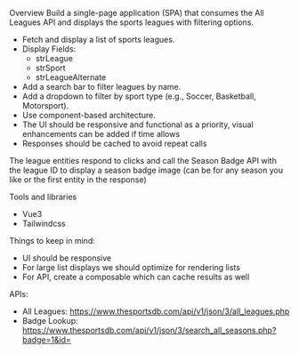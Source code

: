 Overview
Build a single-page application (SPA) that consumes the All Leagues API and displays the sports leagues with filtering options.
-  Fetch and display a list of sports leagues.
-  Display Fields:
    -  strLeague
    -  strSport
    -  strLeagueAlternate
-  Add a search bar to filter leagues by name.
-  Add a dropdown to filter by sport type (e.g., Soccer, Basketball, Motorsport).
-  Use component-based architecture.
-  The UI should be responsive and functional as a priority, visual enhancements can be added if time allows
-  Responses should be cached to avoid repeat calls

The league entities respond to clicks and call the Season Badge API with the league ID to display a season badge image (can be for any season you like or the first entity in the response)

Tools and libraries
- Vue3
- Tailwindcss

Things to keep in mind:
- UI should be responsive
- For large list displays we should optimize for rendering lists
- For API, create a composable which can cache results as well

APIs:
- All Leagues: https://www.thesportsdb.com/api/v1/json/3/all_leagues.php
- Badge Lookup: https://www.thesportsdb.com/api/v1/json/3/search_all_seasons.php?badge=1&id=<id>